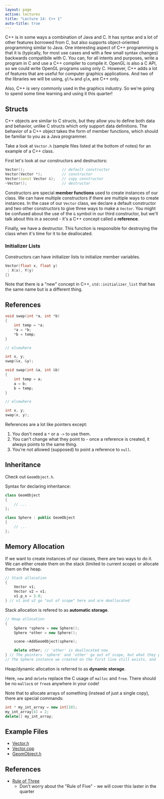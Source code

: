 ```yaml
---
layout: page
active: lectures
title: "Lecture 14: C++ 1"
auto-title: true
---
```


C++ is in some ways a combination of Java and C.
It has syntax and a lot of other features borrowed from C, but also supports object-oriented programming similar to Java.
One interesting aspect of C++ programming is that it is (typically, for most use cases and with a few small syntax changes) backwards compatibile with C.
You can, for all intents and purposes, write a program in C and use a C++ compiler to compile it.
OpenGL is also a C API, so we could write OpenGL programs using only C.
However, C++ adds a lot of features that are useful for computer graphics applications.
And two of the libraries we will be using, `glfw` and `glm`, are C++ only.

Also, C++ is very commonly used in the graphics industry.
So we're going to spend some time learning and using it this quarter!



## Structs

C++ objects are similar to C structs, but they allow you to define both data and behavior, unlike C structs which only support data definitions.
The behavior of a C++ object takes the form of member functions, which should be familiar to you as a Java programmer.

Take a look at `Vector.h` (sample files listed at the bottom of notes) for an example of a C++ class.

First let's look at our constructors and destructors:

```cpp
Vector();                 // default constructor
Vector(Vector *);         // constructor
Vector(const Vector &);   // copy constructor
~Vector();                // destructor
```

Constructors are special **member functions** used to create instances of our class.
We can have multiple constructors if there are multiple ways to create instances.
In the case of our `Vector` class, we declare a default constructor and two other constructors to give three ways to make a `Vector`.
You might be confused about the use of the `&` symbol in our third constructor, but we'll talk about this in a second - it's a C++ concept called a **reference**.

Finally, we have a destructor.
This function is responsible for destroying the class when it's time for it to be deallocated.

### Initializer Lists

Constructors can have initializer lists to initialize member variables.

```cpp
Vector(float x, float y)
 : X(x), Y(y)
{}
```

Note that there is a "new" concept in C++, `std::initializer_list` that has the same name but is a different thing.



## References

```cpp
void swap(int *a, int *b)
{
    int temp = *a;
    *a = *b;
    *b = temp;
}

// elsewhere

int x, y;
swap(&x, &y);
```

```cpp
void swap(int &a, int &b)
{
    int temp = a;
    a = b;
    b = temp;
}

// elsewhere

int x, y;
swap(x, y);
```

References are a lot like pointers except:

1. You don't need a `*` or a `->` to use them.
2. You can't change what they point to - once a reference is created, it always points to the same thing.
3. You're not allowed (supposed) to point a reference to `null`.


## Inheritance

Check out `GeomObject.h`.

Syntax for declaring inheritance:

```cpp
class GeomObject
{
    // ...
};

class Sphere : public GeomObject
{
    // ...
};
```


## Memory Allocation

If we want to create instances of our classes, there are two ways to do it.
We can either create them on the stack (limited to current scope) or allocate them on the heap.

```cpp
// Stack allocation
{
    Vector v1;
    Vector v2 = v1;
    v1.p_x = 3.0;
} // v1 and v2 go "out of scope" here and are deallocated
```

Stack allocation is refered to as **automatic storage**.

```cpp
// Heap allocation
{
    Sphere *sphere = new Sphere();
    Sphere *other = new Sphere();

    scene->AddGeomObject(sphere);

    delete other; // 'other' is deallocated now
} // The pointers 'sphere' and 'other' go out of scope, but what they point to is not deallocated.
// The Sphere instance we created on the first line still exists, and 'scene' can still use it
```

Heap/dynamic allocation is referred to as **dynamic storage**.

Here, `new` and `delete` replace the C usage of `malloc` and `free`.
There should be no `malloc`s or `free`s anywhere in your code!

Note that to allocate arrays of something (instead of just a single copy), there are special commands:

```cpp
int * my_int_array = new int[10];
my_int_array[4] = 2;
delete[] my_int_array;
```


## Example Files

- [Vector.h](https://github.com/iondune/csc471-lecturecode/blob/master/Vector.h)
- [Vector.cpp](https://github.com/iondune/csc471-lecturecode/blob/master/Vector.cpp)
- [GeomObject.h](https://github.com/iondune/csc471-lecturecode/blob/master/GeomObject.h)

## References

- [Rule of Three](http://en.cppreference.com/w/cpp/language/rule_of_three)
  - Don't worry about the "Rule of Five" - we will cover this laster in the quarter
